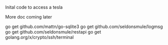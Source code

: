 Inital code to access a tesla

More doc coming later


go get github.com/mattn/go-sqlite3
go get github.com/seldonsmule/logmsg
go get github.com/seldonsmule/restapi
go get golang.org/x/crypto/ssh/terminal

